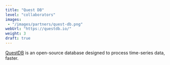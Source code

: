 ```yaml
---
title: "Quest DB"
level: "collaborators"
images:
 - "/images/partners/quest-db.png"
webUrl: "https://questdb.io/"
weight: 3
draft: true
---
```


[QuestDB](https://questdb.io/) is an open-source database designed to process time-series data, faster.

